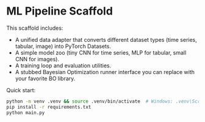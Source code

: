 # ML Pipeline Scaffold

This scaffold includes:
- A unified data adapter that converts different dataset types (time series, tabular, image) into PyTorch Datasets.
- A simple model zoo (tiny CNN for time series, MLP for tabular, small CNN for images).
- A training loop and evaluation utilities.
- A stubbed Bayesian Optimization runner interface you can replace with your favorite BO library.

Quick start:
```bash
python -m venv .venv && source .venv/bin/activate  # Windows: .venv\Scripts\activate
pip install -r requirements.txt
python main.py
```

